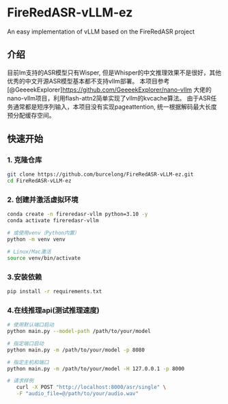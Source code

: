 # FireRedASR-vLLM-ez
An easy implementation of vLLM based on the FireRedASR project

## 介绍
目前lm支持的ASR模型只有Wisper, 但是Whisper的中文推理效果不是很好，其他优秀的中文开源ASR模型基本都不支持vllm部署。
本项目参考[@GeeeekExplorer]https://github.com/GeeeekExplorer/nano-vllm 大佬的nano-vllm项目，利用flash-attn2简单实现了vllm的kvcache算法。
由于ASR任务通常都是短序列输入，本项目没有实现pageattention, 统一根据解码最大长度预分配缓存空间。

## 快速开始

### 1. 克隆仓库
```bash
git clone https://github.com/burcelong/FireRedASR-vLLM-ez.git
cd FireRedASR-vLLM-ez
```
### 2. 创建并激活虚拟环境
```bash
conda create -n fireredasr-vllm python=3.10 -y
conda activate fireredasr-vllm

# 或使用venv（Python内置）
python -m venv venv

# Linux/Mac激活
source venv/bin/activate
```
### 3.安装依赖
```bash
pip install -r requirements.txt
```
### 4.在线推理api(测试推理速度)
```bash
# 使用默认端口启动
python main.py --model-path /path/to/your/model

# 指定端口启动
python main.py -m /path/to/your/model -p 8080

# 指定主机和端口
python main.py -m /path/to/your/model -H 127.0.0.1 -p 8000

# 请求样例
   curl -X POST "http://localhost:8000/asr/single" \
   -F "audio_file=@/path/to/your/audio.wav"
```

